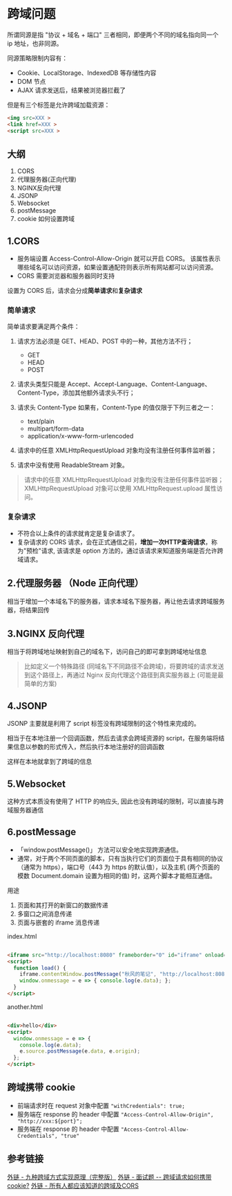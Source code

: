 # 跨域问题

所谓同源是指 "协议 + 域名 + 端口" 三者相同，即便两个不同的域名指向同一个 ip 地址，也非同源。

同源策略限制内容有：

- Cookie、LocalStorage、IndexedDB 等存储性内容
- DOM 节点
- AJAX 请求发送后，结果被浏览器拦截了

但是有三个标签是允许跨域加载资源：

```html
<img src=XXX >
<link href=XXX >
<script src=XXX >
```

## 大纲

1. CORS
2. 代理服务器(正向代理)
3. NGINX反向代理
4. JSONP
5. Websocket
6. postMessage
7. cookie 如何设置跨域

## 1.CORS

- 服务端设置 Access-Control-Allow-Origin 就可以开启 CORS。 该属性表示哪些域名可以访问资源，如果设置通配符则表示所有网站都可以访问资源。
- CORS 需要浏览器和服务器同时支持

设置为 CORS 后，请求会分成**简单请求**和**复杂请求**

### 简单请求

简单请求要满足两个条件：

1. 请求方法必须是 GET、HEAD、POST 中的一种，其他方法不行；

   - GET
   - HEAD
   - POST

2. 请求头类型只能是 Accept、Accept-Language、Content-Language、Content-Type，添加其他额外请求头不行；

3. 请求头 Content-Type 如果有，Content-Type 的值仅限于下列三者之一：

   - text/plain
   - multipart/form-data
   - application/x-www-form-urlencoded

4. 请求中的任意 XMLHttpRequestUpload 对象均没有注册任何事件监听器；

5. 请求中没有使用 ReadableStream 对象。

> 请求中的任意 XMLHttpRequestUpload 对象均没有注册任何事件监听器； XMLHttpRequestUpload 对象可以使用 XMLHttpRequest.upload 属性访问。

### 复杂请求

- 不符合以上条件的请求就肯定是复杂请求了。
- 复杂请求的 CORS 请求，会在正式通信之前，**增加一次HTTP查询请求**，称为"预检"请求, 该请求是 option 方法的，通过该请求来知道服务端是否允许跨域请求。

## 2.代理服务器 （Node 正向代理）

相当于增加一个本域名下的服务器，请求本域名下服务器，再让他去请求跨域服务器，将结果回传

## 3.NGINX 反向代理

相当于将跨域地址映射到自己的域名下，访问自己的即可拿到跨域地址信息
> 比如定义一个特殊路径 (同域名下不同路径不会跨域)，将要跨域的请求发送到这个路径上，再通过 Nginx 反向代理这个路径到真实服务器上 (可能是最简单的方案)

## 4.JSONP

JSONP 主要就是利用了 script 标签没有跨域限制的这个特性来完成的。

相当于在本地注册一个回调函数，然后去请求会跨域资源的 script，在服务端将结果信息以参数的形式传入，然后执行本地注册好的回调函数

这样在本地就拿到了跨域的信息

## 5.Websocket

这种方式本质没有使用了 HTTP 的响应头, 因此也没有跨域的限制，可以直接与跨域服务器通信

## 6.postMessage

- 「window.postMessage()」 方法可以安全地实现跨源通信。
- 通常，对于两个不同页面的脚本，只有当执行它们的页面位于具有相同的协议（通常为 https），端口号（443 为 https 的默认值），以及主机 (两个页面的模数 Document.domain 设置为相同的值) 时，这两个脚本才能相互通信。

用途

1. 页面和其打开的新窗口的数据传递
2. 多窗口之间消息传递
3. 页面与嵌套的 iframe 消息传递

index.html

```html

<iframe src="http://localhost:8080" frameborder="0" id="iframe" onload="load()"></iframe>
<script>
  function load() {
    iframe.contentWindow.postMessage("秋风的笔记", "http://localhost:8080");
    window.onmessage = e => { console.log(e.data); };
  }
</script>

```

another.html

```html

<div>hello</div>
<script>
  window.onmessage = e => { 
    console.log(e.data);
    e.source.postMessage(e.data, e.origin);
  };
</script>

```

## 跨域携带 cookie

- 前端请求时在 request 对象中配置 ```"withCredentials": true;```
- 服务端在 response 的 header 中配置 ```"Access-Control-Allow-Origin", "http://xxx:${port}";```
- 服务端在 response 的 header 中配置 ```"Access-Control-Allow-Credentials", "true"```

## 参考链接

[外链 - 九种跨域方式实现原理（完整版）](https://juejin.cn/post/6844903767226351623#heading-17)
[外链 - 面试题 -- 跨域请求如何携带cookie?](https://juejin.cn/post/7066420545327218725)
[外链 - 所有人都应该知道的跨域及CORS](https://zhuanlan.zhihu.com/p/53996160)
